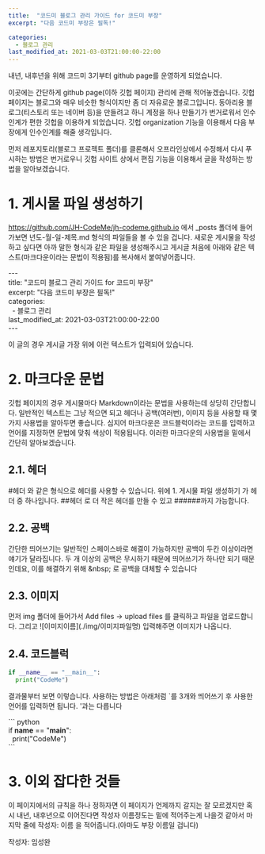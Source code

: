 ```yaml
---
title:  "코드미 블로그 관리 가이드 for 코드미 부장"
excerpt: "다음 코드미 부장은 필독!"

categories:
  - 블로그 관리
last_modified_at: 2021-03-03T21:00:00-22:00
---
```


내년, 내후년을 위해 코드미 3기부터 github page를 운영하게 되었습니다.

이곳에는 간단하게 github page(이하 깃헙 페이지) 관리에 관해 적어놓겠습니다.
깃헙 페이지는 블로그와 매우 비슷한 형식이지만 좀 더 자유로운 블로그입니다.
동아리용 블로그(티스토리 또는 네이버 등)을 만들려고 하니 계정을 하나 만들기가 번거로워서 인수인계가 편한 깃헙을 이용하게 되었습니다. 깃헙 organization 기능을 이용해서 다음 부장에게 인수인계를 해줄 생각입니다. 

먼저 레포지토리(블로그 프로젝트 폴더)를 클론해서 오프라인상에서 수정해서 다시 푸시하는 방법은 번거로우니 깃헙 사이트 상에서 편집 기능을 이용해서 글을 작성하는 방법을 알아보겠습니다.

# 1. 게시물 파일 생성하기
https://github.com/JH-CodeMe/jh-codeme.github.io 에서 _posts 폴더에 들어가보면 년도-월-일-제목.md 형식의 파일들을 볼 수 있을 겁니다. 새로운 게시물을 작성하고 싶다면 아까 말한 형식과 같은 파일을 생성해주시고 게시글 처음에 아래와 같은 텍스트(마크다운이라는 문법이 적용됨)를 복사해서 붙여넣어줍니다.

\--- <br>
title:  "코드미 블로그 관리 가이드 for 코드미 부장" <br>
excerpt: "다음 코드미 부장은 필독!" <br>
categories: <br>
&nbsp;&nbsp;- 블로그 관리 <br>
last_modified_at: 2021-03-03T21:00:00-22:00 <br>
\---

이 글의 경우 게시글 가장 위에 이런 텍스트가 입력되어 있습니다.

# 2. 마크다운 문법
깃헙 페이지의 경우 게시물마다 Markdown이라는 문법을 사용하는데 상당히 간단합니다. 일반적인 텍스트는 그냥 적으면 되고 헤더나 공백(여러번), 이미지 등을 사용할 때 몇가지 사용법을 알아두면 좋습니다. 심지어 마크다운은 코드블럭이라는 코드를 입력하고 언어를 지정하면 문법에 맞춰 색상이 적용됩니다. 이러한 마크다운의 사용법을 밑에서 간단히 알아보겠습니다.
## 2.1. 헤더
\#헤더 와 같은 형식으로 헤더를 사용할 수 있습니다. 위에 1. 게시물 파일 생성하기 가 헤더 중 하나입니다. \##헤더 로 더 작은 헤더를 만들 수 있고 \######까지 가능합니다.
## 2.2. 공백
간단한 띄어쓰기는 일반적인 스페이스바로 해결이 가능하지만 공백이 두칸 이상이라면 얘기가 달라집니다. 두 개 이상의 공백은 무시하기 때문에 띄어쓰기가 하나만 되기 때문인데요, 이를 해결하기 위해 \&nbsp; 로 공백을 대체할 수 있습니다
## 2.3. 이미지
먼저 img 폴더에 들어가서 Add files -> upload files 를 클릭하고 파일을 업로드합니다. 그리고 ![이미지이름]\(./img/이미지파일명) 입력해주면 이미지가 나옵니다.
## 2.4. 코드블럭
``` python
if __name__ == "__main__":
  print("CodeMe")
```
결과물부터 보면 이렇습니다. 사용하는 방법은 아래처럼 `를 3개와 띄어쓰기 후 사용한 언어를 입력하면 됩니다. '과는 다릅니다

\``` python <br>
if __name__ == "__main__": <br>
&nbsp;&nbsp;print("CodeMe") <br>
\``` <br>

# 3. 이외 잡다한 것들
이 페이지에서의 규칙을 하나 정하자면 이 페이지가 언제까지 갈지는 잘 모르겠지만 혹시 내년, 내후년으로 이어진다면 작성자 이름정도는 밑에 적어주는게 나을것 같아서 마지막 줄에
작성자: 이름
을 적어줍니다.(아마도 부장 이름일 겁니다)

작성자: 임성완
